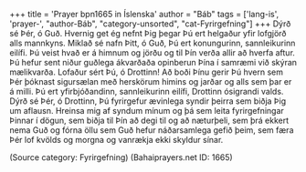 +++
title = 'Prayer bpn1665 in Íslenska'
author = "Báb"
tags = ['lang-is', 'prayer-', "author-Báb", "category-unsorted", "cat-Fyrirgefning"]
+++
Dýrð sé Þér, ó Guð. Hvernig get ég nefnt Þig þegar Þú ert helgaður yfir lofgjörð alls mannkyns. Miklað sé nafn Þitt, ó Guð, Þú ert konungurinn, sannleikurinn eilífi. Þú veist hvað er á himnum og jörðu og til Þín verða allir að hverfa aftur. Þú hefur sent niður guðlega ákvarðaða opin­berun Þína í sam­ræmi við skýran mælikvarða. Lofaður sért Þú, ó Drottinn! Að boði Þínu gerir Þú hvern sem Þér þóknast sigursælan með her­skörum himins og jarðar og alls sem þar er á milli. Þú ert yfirbjóðandinn, sann­leikurinn eilífi, Drott­inn ósigrandi valds. Dýrð sé Þér, ó Drottinn, Þú fyrirgefur ævinlega syndir þeirra sem biðja Þig um aflausn. Hreinsa mig af synd­um mínum og þá sem leita fyrir­gefningar Þinn­ar í dögun, sem biðja til Þín að degi til og að næturþeli, sem þrá ekkert nema Guð og fórna öllu sem Guð hefur náðarsamlega gefið þeim, sem færa Þér lof kvölds og morgna og vanrækja ekki skyldur sínar.

(Source category: Fyrirgefning)
(Bahaiprayers.net ID: 1665)
